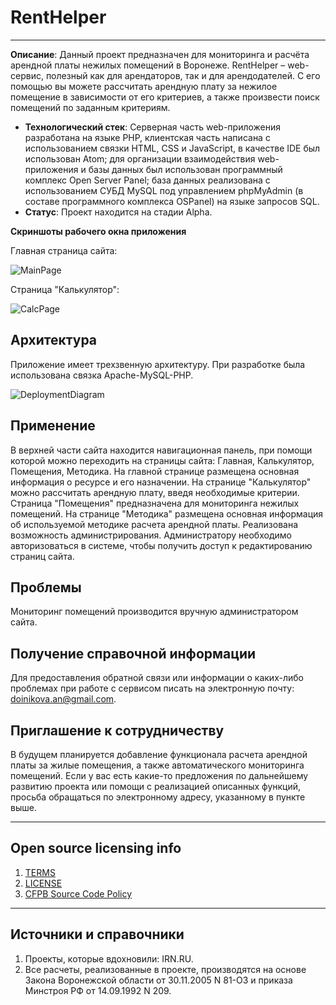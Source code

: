 # RentHelper
----------------

**Описание**:  Данный проект предназначен для мониторинга и расчёта арендной платы нежилых помещений в Воронеже. RentHelper – web-сервис, полезный как для арендаторов, так и для арендодателей. С его помощью вы можете рассчитать арендную плату за нежилое помещение в зависимости от его критериев, а также произвести поиск помещений по заданным критериям.

  - **Технологический стек**: Серверная часть web-приложения разработана на языке PHP, клиентская часть написана с использованием связки HTML, CSS и JavaScript, в качестве IDE был использован Atom; для организации взаимодействия web-приложения и базы данных был использован программный комплекс Open Server Panel; база данных реализована с использованием СУБД MySQL под управлением phpMyAdmin (в составе программного комплекса OSPanel) на языке запросов SQL.
  - **Статус**: Проект находится на стадии Alpha.

**Скриншоты рабочего окна приложения**

Главная страница сайта:

![MainPage](https://github.com/annaeve/docs-management-course/blob/tasks-Doinikova/Task1/page_main.png)

Страница "Калькулятор":

![CalcPage](https://github.com/annaeve/docs-management-course/blob/tasks-Doinikova/Task1/page_calc.png)

## Архитектура

Приложение имеет трехзвенную архитектуру. При разработке была использована связка Apache-MySQL-PHP.

![DeploymentDiagram](https://github.com/annaeve/docs-management-course/blob/tasks-Doinikova/Task1/deployment_diagram.png)

## Применение

В верхней части сайта находится навигационная панель, при помощи которой можно переходить на страницы сайта: Главная, Калькулятор, Помещения, Методика.
На главной странице размещена основная информация о ресурсе и его назначении. На странице "Калькулятор" можно рассчитать арендную плату, введя необходимые критерии. Страница "Помещения" предназначена для мониторинга нежилых помещений. На странице "Методика" размещена основная информация об используемой методике расчета арендной платы.
Реализована возможность администрирования. Администратору необходимо авторизоваться в системе, чтобы получить доступ к редактированию страниц сайта.

## Проблемы

Мониторинг помещений производится вручную администратором сайта.

## Получение справочной информации

Для предоставления обратной связи или информации о каких-либо проблемах при работе с сервисом писать на электронную почту: doinikova.an@gmail.com.

## Приглашение к сотрудничеству

В будущем планируется добавление функционала расчета арендной платы за жилые помещения, а также автоматического мониторинга помещений. Если у вас есть какие-то предложения по дальнейшему развитию проекта или помощи с реализацией описанных функций, просьба обращаться по электронному адресу, указанному в пункте выше.

----

## Open source licensing info
1. [TERMS](TERMS.md)
2. [LICENSE](LICENSE)
3. [CFPB Source Code Policy](https://github.com/cfpb/source-code-policy/)


----

## Источники и справочники
1. Проекты, которые вдохновили: IRN.RU.
2. Все расчеты, реализованные в проекте, производятся на основе Закона Воронежской области от 30.11.2005 N 81-ОЗ и приказа Минстроя РФ от 14.09.1992 N 209.
